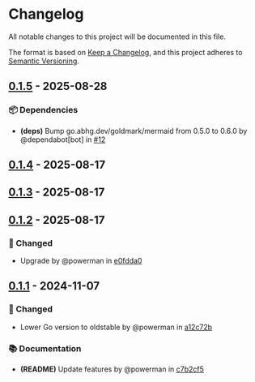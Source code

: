 # Changelog

All notable changes to this project will be documented in this file.

The format is based on [Keep a Changelog](https://keepachangelog.com/en/1.1.0/),
and this project adheres to [Semantic Versioning](https://semver.org/spec/v2.0.0.html).

## [0.1.5] - 2025-08-28

### 📦️ Dependencies

- **(deps)** Bump go.abhg.dev/goldmark/mermaid from 0.5.0 to 0.6.0 by @dependabot[bot] in [#12]

[0.1.5]: https://github.com/powerman/goldmark-obsidian/compare/v0.1.4..v0.1.5
[#12]: https://github.com/powerman/goldmark-obsidian/pull/12

## [0.1.4] - 2025-08-17

[0.1.4]: https://github.com/powerman/goldmark-obsidian/compare/v0.1.3..v0.1.4

## [0.1.3] - 2025-08-17

[0.1.3]: https://github.com/powerman/goldmark-obsidian/compare/v0.1.2..v0.1.3

## [0.1.2] - 2025-08-17

### 🔔 Changed

- Upgrade by @powerman in [e0fdda0]

[0.1.2]: https://github.com/powerman/goldmark-obsidian/compare/v0.1.1..v0.1.2
[e0fdda0]: https://github.com/powerman/goldmark-obsidian/commit/e0fdda0c859f11a6dca966e263cd5983f86cb43f

## [0.1.1] - 2024-11-07

### 🔔 Changed

- Lower Go version to oldstable by @powerman in [a12c72b]

### 📚 Documentation

- **(README)** Update features by @powerman in [c7b2cf5]

[0.1.1]: https://github.com/powerman/goldmark-obsidian/compare/%40%7B10year%7D..v0.1.1
[c7b2cf5]: https://github.com/powerman/goldmark-obsidian/commit/c7b2cf557d2ad382ed322f7a324727c8ed920a34
[a12c72b]: https://github.com/powerman/goldmark-obsidian/commit/a12c72b9c7c5c088b095b6b39b602a9d232e8842

<!-- generated by git-cliff -->
